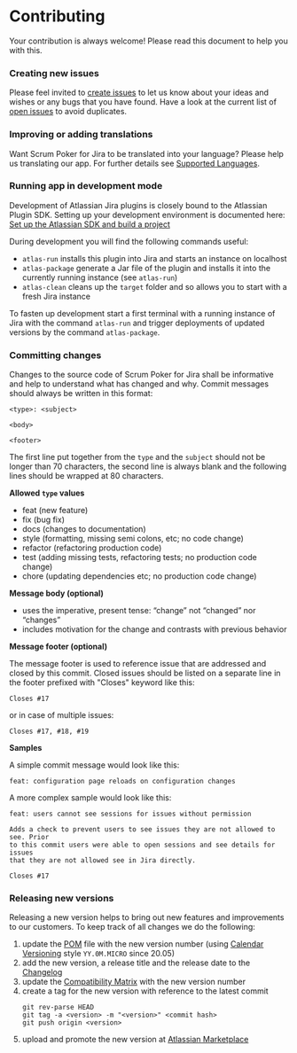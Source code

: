 Contributing
============

Your contribution is always welcome!
Please read this document to help you with this.

### Creating new issues

Please feel invited to [create issues](https://github.com/codescape/jira-scrum-poker/issues/new/choose) to let us know about your ideas and wishes or any bugs that you have found.
Have a look at the current list of [open issues](https://github.com/codescape/jira-scrum-poker/issues) to avoid duplicates.

### Improving or adding translations

Want Scrum Poker for Jira to be translated into your language?
Please help us translating our app.
For further details see [Supported Languages](docs/supported-languages.md).

### Running app in development mode

Development of Atlassian Jira plugins is closely bound to the Atlassian Plugin SDK.
Setting up your development environment is documented here: 
[Set up the Atlassian SDK and build a project](https://developer.atlassian.com/docs/getting-started/set-up-the-atlassian-plugin-sdk-and-build-a-project) 

During development you will find the following commands useful:

* `atlas-run` installs this plugin into Jira and starts an instance on localhost
* `atlas-package` generate a Jar file of the plugin and installs it into the currently running instance (see `atlas-run`)
* `atlas-clean` cleans up the `target` folder and so allows you to start with a fresh Jira instance

To fasten up development start a first terminal with a running instance of Jira with the command `atlas-run` and trigger deployments of updated versions by the command `atlas-package`.

### Committing changes

Changes to the source code of Scrum Poker for Jira shall be informative and help to understand what has changed and why.
Commit messages should always be written in this format:

    <type>: <subject>
    
    <body>
    
    <footer>

The first line put together from the `type` and the `subject` should not be longer than 70 characters, the second line is always blank and the following lines should be wrapped at 80 characters.

**Allowed `type` values**

* feat (new feature)
* fix (bug fix)
* docs (changes to documentation)
* style (formatting, missing semi colons, etc; no code change)
* refactor (refactoring production code)
* test (adding missing tests, refactoring tests; no production code change)
* chore (updating dependencies etc; no production code change)

**Message body (optional)**

* uses the imperative, present tense: “change” not “changed” nor “changes”
* includes motivation for the change and contrasts with previous behavior

**Message footer (optional)**

The message footer is used to reference issue that are addressed and closed by this commit.
Closed issues should be listed on a separate line in the footer prefixed with "Closes" keyword like this:

    Closes #17

or in case of multiple issues:

    Closes #17, #18, #19

**Samples**

A simple commit message would look like this:

    feat: configuration page reloads on configuration changes

A more complex sample would look like this:

    feat: users cannot see sessions for issues without permission
    
    Adds a check to prevent users to see issues they are not allowed to see. Prior
    to this commit users were able to open sessions and see details for issues
    that they are not allowed see in Jira directly.
    
    Closes #17

### Releasing new versions

Releasing a new version helps to bring out new features and improvements to our customers.
To keep track of all changes we do the following:

1. update the [POM](pom.xml) file with the new version number (using [Calendar Versioning](https://calver.org) style `YY.0M.MICRO` since 20.05)
1. add the new version, a release title and the release date to the [Changelog](docs/changelog.md)
1. update the [Compatibility Matrix](docs/compatibility-matrix.md) with the new version number
1. create a tag for the new version with reference to the latest commit
    ```
    git rev-parse HEAD
    git tag -a <version> -m "<version>" <commit hash>
    git push origin <version>
    ```
1. upload and promote the new version at [Atlassian Marketplace](https://marketplace.atlassian.com/manage/plugins/de.codescape.jira.plugins.scrum-poker/versions)
